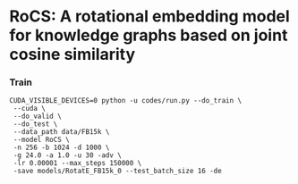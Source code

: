 # RoCS: A rotational embedding model for knowledge graphs based on joint cosine similarity

### Train
```
CUDA_VISIBLE_DEVICES=0 python -u codes/run.py --do_train \
 --cuda \
 --do_valid \
 --do_test \
 --data_path data/FB15k \
 --model RoCS \
 -n 256 -b 1024 -d 1000 \
 -g 24.0 -a 1.0 -u 30 -adv \
 -lr 0.00001 --max_steps 150000 \
 -save models/RotatE_FB15k_0 --test_batch_size 16 -de
```
